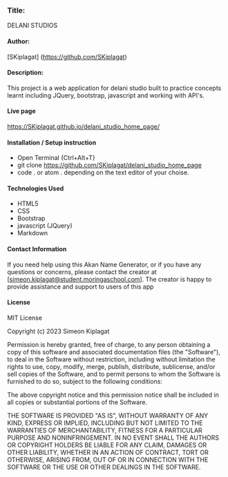 ### Title:
DELANI STUDIOS

#### Author:
[SKiplagat] (https://github.com/SKiplagat)

#### Description:
This project is a web application for delani studio  built to practice concepts learnt including JQuery, bootstrap, javascript and working with API's.

#### Live page
https://SKiplagat.github.io/delani_studio_home_page/
#### Installation / Setup instruction
* Open Terminal {Ctrl+Alt+T}
* git clone https://github.com/SKiplagat/delani_studio_home_page
* code . or atom . depending on the text editor of your choise.

#### Technologies Used
* HTML5
* CSS
* Bootstrap
* javascript (JQuery)
* Markdown

#### Contact Information
If you need help using this Akan Name Generator, or if you have any questions or concerns, please contact the creator at [simeon.kiplagat@student.moringaschool.com]. The creator is happy to provide assistance and support to users of this app

#### License
MIT License

Copyright (c) 2023 Simeon Kiplagat

Permission is hereby granted, free of charge, to any person obtaining a copy
of this software and associated documentation files (the "Software"), to deal
in the Software without restriction, including without limitation the rights
to use, copy, modify, merge, publish, distribute, sublicense, and/or sell
copies of the Software, and to permit persons to whom the Software is
furnished to do so, subject to the following conditions:

The above copyright notice and this permission notice shall be included in all
copies or substantial portions of the Software.

THE SOFTWARE IS PROVIDED "AS IS", WITHOUT WARRANTY OF ANY KIND, EXPRESS OR
IMPLIED, INCLUDING BUT NOT LIMITED TO THE WARRANTIES OF MERCHANTABILITY,
FITNESS FOR A PARTICULAR PURPOSE AND NONINFRINGEMENT. IN NO EVENT SHALL THE
AUTHORS OR COPYRIGHT HOLDERS BE LIABLE FOR ANY CLAIM, DAMAGES OR OTHER
LIABILITY, WHETHER IN AN ACTION OF CONTRACT, TORT OR OTHERWISE, ARISING FROM,
OUT OF OR IN CONNECTION WITH THE SOFTWARE OR THE USE OR OTHER DEALINGS IN THE
SOFTWARE.
